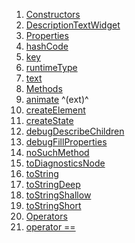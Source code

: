 1.  [Constructors](widgets_post_detailed_page/DescriptionTextWidget-class.html#constructors)
2.  [DescriptionTextWidget](widgets_post_detailed_page/DescriptionTextWidget/DescriptionTextWidget.html)
3.  [Properties](widgets_post_detailed_page/DescriptionTextWidget-class.html#instance-properties)
4.  [hashCode](https://api.flutter.dev/flutter/widgets/Widget/hashCode.html)
5.  [key](https://api.flutter.dev/flutter/widgets/Widget/key.html)
6.  [runtimeType](https://api.flutter.dev/flutter/dart-core/Object/runtimeType.html)
7.  [text](widgets_post_detailed_page/DescriptionTextWidget/text.html)
8.  [Methods](widgets_post_detailed_page/DescriptionTextWidget-class.html#instance-methods)
9.  [animate](https://pub.dev/documentation/flutter_animate/4.5.0/flutter_animate/AnimateWidgetExtensions/animate.html)
    ^(ext)^
10. [createElement](https://api.flutter.dev/flutter/widgets/StatefulWidget/createElement.html)
11. [createState](widgets_post_detailed_page/DescriptionTextWidget/createState.html)
12. [debugDescribeChildren](https://api.flutter.dev/flutter/foundation/DiagnosticableTree/debugDescribeChildren.html)
13. [debugFillProperties](https://api.flutter.dev/flutter/widgets/Widget/debugFillProperties.html)
14. [noSuchMethod](https://api.flutter.dev/flutter/dart-core/Object/noSuchMethod.html)
15. [toDiagnosticsNode](https://api.flutter.dev/flutter/foundation/DiagnosticableTree/toDiagnosticsNode.html)
16. [toString](https://api.flutter.dev/flutter/foundation/Diagnosticable/toString.html)
17. [toStringDeep](https://api.flutter.dev/flutter/foundation/DiagnosticableTree/toStringDeep.html)
18. [toStringShallow](https://api.flutter.dev/flutter/foundation/DiagnosticableTree/toStringShallow.html)
19. [toStringShort](https://api.flutter.dev/flutter/widgets/Widget/toStringShort.html)
20. [Operators](widgets_post_detailed_page/DescriptionTextWidget-class.html#operators)
21. [operator
    ==](https://api.flutter.dev/flutter/widgets/Widget/operator_equals.html)
